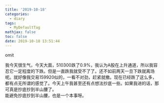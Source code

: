 ```yaml
---
title: '2019-10-18'
categories:
  - diary
tags:
  - MyDefaultTag
mathjax: false
toc: false
date: 2019-10-18 13:51:44
---
```

omit
<!--more-->

我今天很生气，今天大面，510300跌了0.9%，我认为A股在上升通道，所以我容忍它一定程度的下跌。但是一直跌我就受不了了。还不如前两天一旦下跌就离场呢。就好像我交易159920似的，一看不对劲，赶紧就撤。现在已经跌了这么多，都有点无所谓的感觉了。今天上午我甚至还有点想法抄底一些。如果我进的话，那可真是抄底抄到半山腰了。  
能避免抄底抄到半山腰，也是一个本事呀。  
